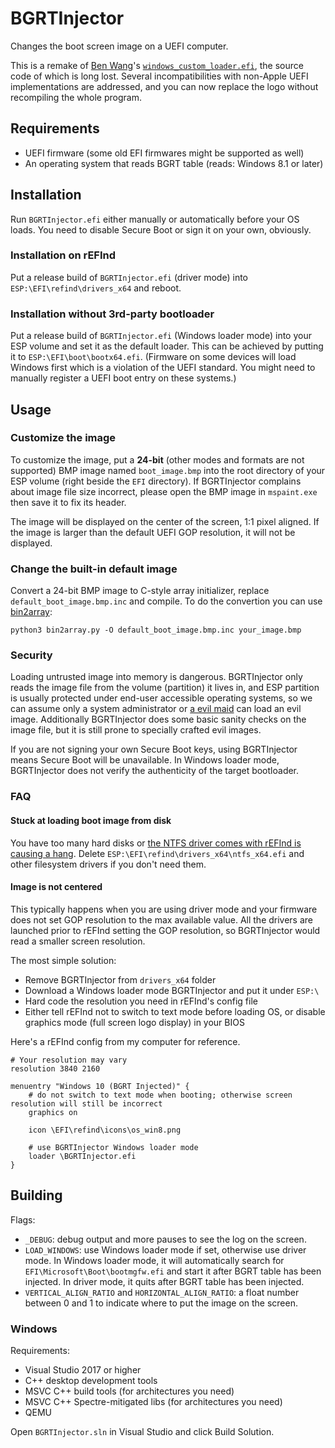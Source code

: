 # BGRTInjector

Changes the boot screen image on a UEFI computer.

This is a remake of [Ben Wang](https://github.com/imbushuo)'s [`windows_custom_loader.efi`](https://archive.org/details/windows_custom_loader_by_ben_wang), the source code of which is long lost. Several incompatibilities with non-Apple UEFI implementations are addressed, and you can now replace the logo without recompiling the whole program.

## Requirements

* UEFI firmware (some old EFI firmwares might be supported as well)
* An operating system that reads BGRT table (reads: Windows 8.1 or later)

## Installation

Run `BGRTInjector.efi` either manually or automatically before your OS loads. You need to disable Secure Boot or sign it on your own, obviously.

### Installation on rEFInd

Put a release build of `BGRTInjector.efi` (driver mode) into `ESP:\EFI\refind\drivers_x64` and reboot.

### Installation without 3rd-party bootloader

Put a release build of `BGRTInjector.efi` (Windows loader mode) into your ESP volume and set it as the default loader. This can be achieved by putting it to `ESP:\EFI\boot\bootx64.efi`. (Firmware on some devices will load Windows first which is a violation of the UEFI standard. You might need to manually register a UEFI boot entry on these systems.)

## Usage

### Customize the image

To customize the image, put a **24-bit** (other modes and formats are not supported) BMP image named `boot_image.bmp` into the root directory of your ESP volume (right beside the `EFI` directory). If BGRTInjector complains about image file size incorrect, please open the BMP image in `mspaint.exe` then save it to fix its header.

The image will be displayed on the center of the screen, 1:1 pixel aligned. If the image is larger than the default UEFI GOP resolution, it will not be displayed. 

### Change the built-in default image

Convert a 24-bit BMP image to C-style array initializer, replace `default_boot_image.bmp.inc` and compile. To do the convertion you can use [bin2array](https://github.com/Jamesits/bin2array):

```shell
python3 bin2array.py -O default_boot_image.bmp.inc your_image.bmp
```

### Security

Loading untrusted image into memory is dangerous. BGRTInjector only reads the image file from the volume (partition) it lives in, and ESP partition is usually protected under end-user accessible operating systems, so we can assume only a system administrator or [a evil maid](https://en.wikipedia.org/wiki/Evil_maid_attack) can load an evil image. Additionally BGRTInjector does some basic sanity checks on the image file, but it is still prone to specially crafted evil images. 

If you are not signing your own Secure Boot keys, using BGRTInjector means Secure Boot will be unavailable. In Windows loader mode, BGRTInjector does not verify the authenticity of the target bootloader. 

### FAQ

#### Stuck at loading boot image from disk

You have too many hard disks or [the NTFS driver comes with rEFInd is causing a hang](https://www.rodsbooks.com/refind/drivers.html#selecting). Delete `ESP:\EFI\refind\drivers_x64\ntfs_x64.efi` and other filesystem drivers if you don't need them. 

#### Image is not centered

This typically happens when you are using driver mode and your firmware does not set GOP resolution to the max available value. All the drivers are launched prior to rEFInd setting the GOP resolution, so BGRTInjector would read a smaller screen resolution.

The most simple solution:

* Remove BGRTInjector from `drivers_x64` folder
* Download a Windows loader mode BGRTInjector and put it under `ESP:\`
* Hard code the resolution you need in rEFInd's config file
* Either tell rEFInd not to switch to text mode before loading OS, or disable graphics mode (full screen logo display) in your BIOS

Here's a rEFInd config from my computer for reference.

```
# Your resolution may vary
resolution 3840 2160

menuentry "Windows 10 (BGRT Injected)" {
    # do not switch to text mode when booting; otherwise screen resolution will still be incorrect
    graphics on

    icon \EFI\refind\icons\os_win8.png

    # use BGRTInjector Windows loader mode 
    loader \BGRTInjector.efi
}
```

## Building

Flags:

* `_DEBUG`: debug output and more pauses to see the log on the screen.
* `LOAD_WINDOWS`: use Windows loader mode if set, otherwise use driver mode. In Windows loader mode, it will automatically search for `EFI\Microsoft\Boot\bootmgfw.efi` and start it after BGRT table has been injected. In driver mode, it quits after BGRT table has been injected.
* `VERTICAL_ALIGN_RATIO` and `HORIZONTAL_ALIGN_RATIO`: a float number between 0 and 1 to indicate where to put the image on the screen.

### Windows

Requirements:

* Visual Studio 2017 or higher
* C++ desktop development tools
* MSVC C++ build tools (for architectures you need)
* MSVC C++ Spectre-mitigated libs (for architectures you need)
* QEMU

Open `BGRTInjector.sln` in Visual Studio and click Build Solution. 
